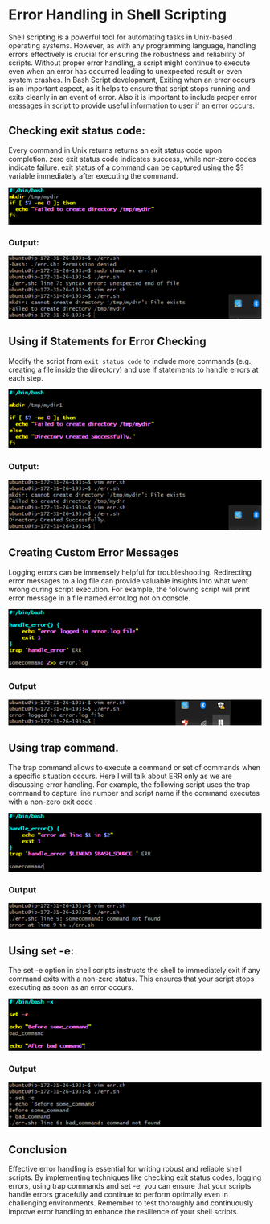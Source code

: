 # Error Handling in Shell Scripting
Shell scripting is a powerful tool for automating tasks in Unix-based operating systems. However, as with any programming language, handling errors effectively is crucial for ensuring the robustness and reliability of scripts. Without proper error handling, a script might continue to execute even when an error has occurred leading to unexpected result or even system crashes. In Bash Script development, Exiting when an error occurs is an important aspect, as it helps to ensure that script stops running and exits cleanly in an event of error. Also it is important to include proper error messages in script to provide useful information to user if an error occurs.

## Checking exit status code:

Every command in Unix returns returns an exit status code upon completion. zero exit status code indicates success, while non-zero codes indicate failure. exit status of a command can be captured using the $? variable immediately after executing the command.

![Exit_Status](./1.%20Exit_Status.png)

### Output:
![](2.%20Output.png)

## Using if Statements for Error Checking

Modify the script from `exit status code` to include more commands (e.g., creating a file inside the directory) and use if statements to handle errors at each step.

![](3.%20Else.png)

### Output:

![](4.%20Output.png)

## Creating Custom Error Messages
Logging errors can be immensely helpful for troubleshooting. Redirecting error messages to a log file can provide valuable insights into what went wrong during script execution. For example, the following script will print error message in a file named error.log not on console.

![error_message](5.%20Error%20Message.png)

### Output

![](6.%20Output.png)

## Using trap command.

The trap command allows to execute a command or set of commands when a specific situation occurs. Here I will talk about ERR only as we are discussing error handling. For example, the following script uses the trap command to capture line number and script name if the command executes with a non-zero exit code .

![Trap](7.%20Trap.png)

### Output

![](8.%20Output.png)

## Using set -e:

The set -e option in shell scripts instructs the shell to immediately exit if any command exits with a non-zero status. This ensures that your script stops executing as soon as an error occurs.

![set -e](9.%20set-e.png)

### Output

![](10.%20Output.png)

 ## Conclusion
Effective error handling is essential for writing robust and reliable shell scripts. By implementing techniques like checking exit status codes, logging errors, using trap commands and set -e, you can ensure that your scripts handle errors gracefully and continue to perform optimally even in challenging environments. Remember to test thoroughly and continuously improve error handling to enhance the resilience of your shell scripts.
